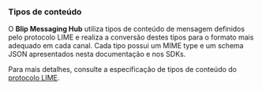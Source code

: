 ### Tipos de conteúdo

O **Blip Messaging Hub** utiliza tipos de conteúdo de mensagem definidos pelo protocolo LIME e realiza a conversão destes tipos para o formato mais adequado em cada canal. Cada tipo possui um MIME type e um schema JSON apresentados nesta documentação e nos SDKs.

Para mais detalhes, consulte a especificação de tipos de conteúdo do [protocolo LIME](http://limeprotocol.org/content-types.html).
